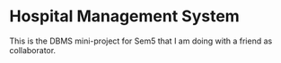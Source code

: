 # Hospital Management System

This is the DBMS mini-project for Sem5 that I am doing with a friend as collaborator. 
